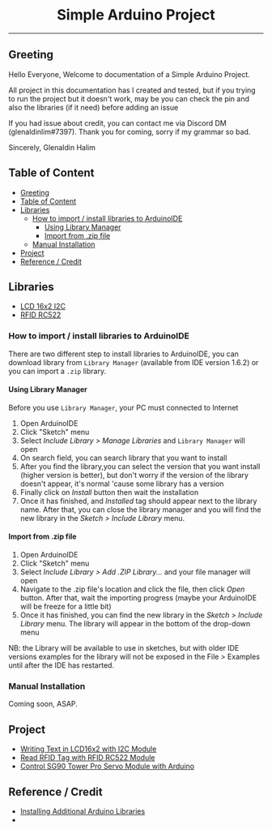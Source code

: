 <h1><center>Simple Arduino Project</center></h1>
<hr/>

## Greeting
Hello Everyone,
Welcome to documentation of a Simple Arduino Project.

All project in this documentation has I created and tested, but if you trying to run the project but it doesn't work, may be you can check the pin and also the libraries (if it need) before adding an issue

If you had issue about credit, you can contact me via Discord DM (glenaldinlim#7397).
Thank you for coming, sorry if my grammar so bad.

Sincerely,
Glenaldin Halim

## Table of Content
- [Greeting](#greeting)
- [Table of Content](#table-of-content)
- [Libraries](#libraries)
  - [How to import / install libraries to ArduinoIDE](#how-to-import--install-libraries-to-arduinoide)
    - [Using Library Manager](#using-library-manager)
    - [Import from .zip file](#import-from-zip-file)
  - [Manual Installation](#manual-installation)
- [Project](#project)
- [Reference / Credit](#reference--credit)

## Libraries
- [LCD 16x2 I2C](Libraries/Arduino-LiquidCrystal-I2C-library-master.zip)
- [RFID RC522](Libraries/rfid.zip)

### How to import / install libraries to ArduinoIDE
There are two different step to install libraries to ArduinoIDE, you can download library from `Library Manager` (available from IDE version 1.6.2) or you can import a `.zip` library. 

#### Using Library Manager
Before you use `Library Manager`, your PC must connected to Internet
1. Open ArduinoIDE 
2. Click "Sketch" menu
3. Select *Include Library > Manage Libraries* and `Library Manager` will open
4. On search field, you can search library that you want to install
5. After you find the library,you can select the version that you want install (higher version is better), but don't worry if the version of the library doesn't appear, it's normal 'cause some library has a version
6. Finally click on *Install* button then wait the installation
7. Once it has finished, and *Installed* tag should appear next to the library name. After that, you can close the library manager and you will find the new library in the *Sketch > Include Library* menu.

#### Import from .zip file
1. Open ArduinoIDE 
2. Click "Sketch" menu
3. Select *Include Library > Add .ZIP Library...* and your file manager will open
4. Navigate to the .zip file's location and click the file, then click *Open* button. After that, wait the importing progress (maybe your ArduinoIDE will be freeze for a little bit)
5. Once it has finished, you can find the new library in the *Sketch > Include Library* menu. The library will appear in the bottom of the drop-down menu

NB: the Library will be available to use in sketches, but with older IDE versions examples for the library will not be exposed in the File > Examples until after the IDE has restarted.

### Manual Installation
Coming soon, ASAP. 

## Project
- [Writing Text in LCD16x2 with I2C Module](LiquidCrystal_I2C/readme.md)
- [Read RFID Tag with RFID RC522 Module](RFID_RC522/readme.md)
- [Control SG90 Tower Pro Servo Module with Arduino](SG90_Servo/readme.md)

## Reference / Credit
- [Installing Additional Arduino Libraries](https://www.arduino.cc/en/guide/libraries)
- 